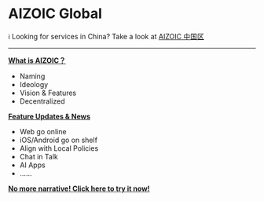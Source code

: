 # AIZOIC Global

ℹ Looking for services in China? Take a look at [AIZOIC 中国区](https://github.com/aippia/cn/)

---

[**What is AIZOIC？**](./home.md)

- Naming
- Ideology
- Vision & Features
- Decentralized

[**Feature Updates &amp; News**](./news.md)

- Web go online
- iOS/Android go on shelf
- Align with Local Policies
- Chat in Talk
- AI Apps
- ......

[**No more narrative! Click here to try it now!**](https://u.aizoi.cc)
